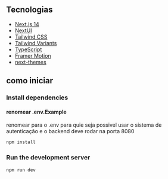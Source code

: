 ## Tecnologias

- [Next.js 14](https://nextjs.org/docs/getting-started)
- [NextUI](https://nextui.org)
- [Tailwind CSS](https://tailwindcss.com)
- [Tailwind Variants](https://tailwind-variants.org)
- [TypeScript](https://www.typescriptlang.org)
- [Framer Motion](https://www.framer.com/motion)
- [next-themes](https://github.com/pacocoursey/next-themes)

## como iniciar

### Install dependencies

#### renomear .env.Example
renomear para o .env para quie seja possivel usar o sistema de autenticação e o backend deve rodar na porta 8080

```bash
npm install
```

### Run the development server

```bash
npm run dev
```


